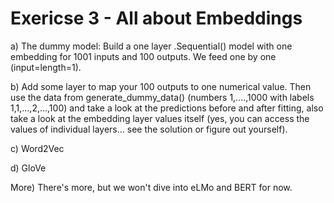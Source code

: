 # Exericse 3 - All about Embeddings

a) The dummy model: Build a one layer .Sequential() model with one embedding
for 1001 inputs and 100 outputs. We feed one by one (input=length=1).

b) Add some layer to map your 100 outputs to one numerical value. Then
use the data from generate_dummy_data() (numbers 1,....,1000 with labels
1,1,...,2,...,100) and take a look at the predictions before and after
fitting, also take a look at the embedding layer values itself (yes,
you can access the values of individual layers... see the solution or figure out 
yourself).

c) Word2Vec

d) GloVe

More) There's more, but we won't dive into eLMo and BERT for now.